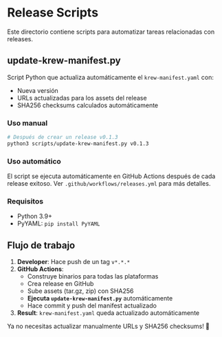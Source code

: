 # Release Scripts

Este directorio contiene scripts para automatizar tareas relacionadas con releases.

## update-krew-manifest.py

Script Python que actualiza automáticamente el `krew-manifest.yaml` con:
- Nueva versión
- URLs actualizadas para los assets del release
- SHA256 checksums calculados automáticamente

### Uso manual

```bash
# Después de crear un release v0.1.3
python3 scripts/update-krew-manifest.py v0.1.3
```

### Uso automático

El script se ejecuta automáticamente en GitHub Actions después de cada release exitoso. Ver `.github/workflows/releases.yml` para más detalles.

### Requisitos

- Python 3.9+
- PyYAML: `pip install PyYAML`


## Flujo de trabajo

1. **Developer**: Hace push de un tag `v*.*.*`
2. **GitHub Actions**: 
   - Construye binarios para todas las plataformas
   - Crea release en GitHub
   - Sube assets (tar.gz, zip) con SHA256
   - **Ejecuta `update-krew-manifest.py`** automáticamente
   - Hace commit y push del manifest actualizado
3. **Result**: `krew-manifest.yaml` queda actualizado automáticamente

Ya no necesitas actualizar manualmente URLs y SHA256 checksums! 🎉